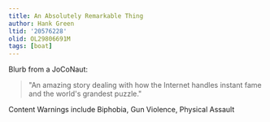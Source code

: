 ```yaml
---
title: An Absolutely Remarkable Thing
author: Hank Green
ltid: '20576228'
olid: OL29806691M
tags: [boat]
---
```


Blurb from a JoCoNaut:

> "An amazing story dealing with how the Internet handles instant fame and the
> world's grandest puzzle."

Content Warnings include Biphobia, Gun Violence, Physical Assault
